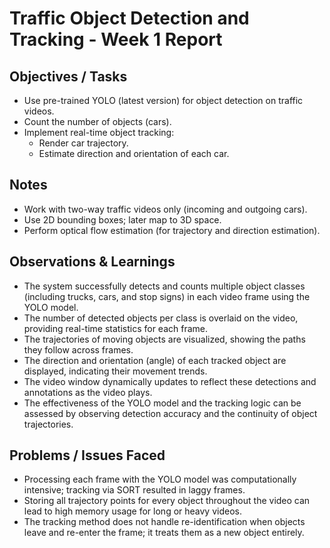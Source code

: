 # Traffic Object Detection and Tracking - Week 1 Report

## Objectives / Tasks

- Use pre-trained YOLO (latest version) for object detection on traffic videos.
- Count the number of objects (cars).
- Implement real-time object tracking:
  - Render car trajectory.
  - Estimate direction and orientation of each car.

## Notes

- Work with two-way traffic videos only (incoming and outgoing cars).
- Use 2D bounding boxes; later map to 3D space.
- Perform optical flow estimation (for trajectory and direction estimation).

## Observations & Learnings

- The system successfully detects and counts multiple object classes (including trucks, cars, and stop signs) in each video frame using the YOLO model.
- The number of detected objects per class is overlaid on the video, providing real-time statistics for each frame.
- The trajectories of moving objects are visualized, showing the paths they follow across frames.
- The direction and orientation (angle) of each tracked object are displayed, indicating their movement trends.
- The video window dynamically updates to reflect these detections and annotations as the video plays.
- The effectiveness of the YOLO model and the tracking logic can be assessed by observing detection accuracy and the continuity of object trajectories.

## Problems / Issues Faced

- Processing each frame with the YOLO model was computationally intensive; tracking via SORT resulted in laggy frames.
- Storing all trajectory points for every object throughout the video can lead to high memory usage for long or heavy videos.
- The tracking method does not handle re-identification when objects leave and re-enter the frame; it treats them as a new object entirely.